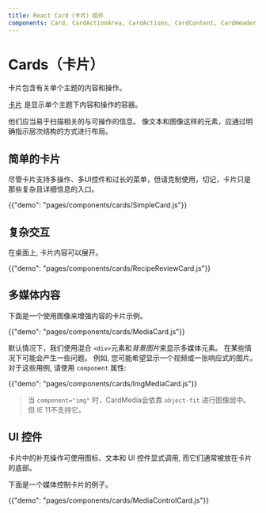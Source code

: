 ```yaml
---
title: React Card（卡片）组件
components: Card, CardActionArea, CardActions, CardContent, CardHeader, CardMedia, Collapse, Paper
---
```


# Cards（卡片）

<p class="description">卡片包含有关单个主题的内容和操作。</p>

[卡片](https://material.io/design/components/cards.html) 是显示单个主题下内容和操作的容器。

他们应当易于扫描相关的与可操作的信息。 像文本和图像这样的元素，应通过明确指示层次结构的方式进行布局。

## 简单的卡片

尽管卡片支持多操作、多UI控件和过长的菜单，但请克制使用，切记，卡片只是那些复杂且详细信息的入口。

{{"demo": "pages/components/cards/SimpleCard.js"}}

## 复杂交互

在桌面上, 卡片内容可以展开。

{{"demo": "pages/components/cards/RecipeReviewCard.js"}}

## 多媒体内容

下面是一个使用图像来增强内容的卡片示例。

{{"demo": "pages/components/cards/MediaCard.js"}}

默认情况下，我们使用混合 `<div>`元素和*背景图片*来显示多媒体元素。 在某些情况下可能会产生一些问题。 例如, 您可能希望显示一个视频或一张响应式的图片。 对于这些用例, 请使用 `component` 属性:

{{"demo": "pages/components/cards/ImgMediaCard.js"}}

> 当 `component="img"` 时，CardMedia会依靠 `object-fit` 进行图像居中。 但 IE 11不支持它。

## UI 控件

卡片中的补充操作可使用图标、文本和 UI 控件显式调用, 而它们通常被放在卡片的底部。

下面是一个媒体控制卡片的例子。

{{"demo": "pages/components/cards/MediaControlCard.js"}}